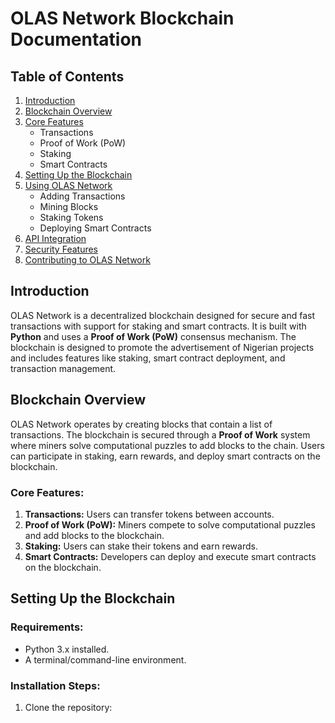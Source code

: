# OLAS Network Blockchain Documentation

## Table of Contents

1. [Introduction](#introduction)
2. [Blockchain Overview](#blockchain-overview)
3. [Core Features](#core-features)
   - Transactions
   - Proof of Work (PoW)
   - Staking
   - Smart Contracts
4. [Setting Up the Blockchain](#setting-up-the-blockchain)
5. [Using OLAS Network](#using-olas-network)
   - Adding Transactions
   - Mining Blocks
   - Staking Tokens
   - Deploying Smart Contracts
6. [API Integration](#api-integration)
7. [Security Features](#security-features)
8. [Contributing to OLAS Network](#contributing-to-olas-network)

## Introduction

OLAS Network is a decentralized blockchain designed for secure and fast transactions with support for staking and smart contracts. It is built with **Python** and uses a **Proof of Work (PoW)** consensus mechanism. The blockchain is designed to promote the advertisement of Nigerian projects and includes features like staking, smart contract deployment, and transaction management.

## Blockchain Overview

OLAS Network operates by creating blocks that contain a list of transactions. The blockchain is secured through a **Proof of Work** system where miners solve computational puzzles to add blocks to the chain. Users can participate in staking, earn rewards, and deploy smart contracts on the blockchain.

### Core Features:
1. **Transactions:** Users can transfer tokens between accounts.
2. **Proof of Work (PoW):** Miners compete to solve computational puzzles and add blocks to the blockchain.
3. **Staking:** Users can stake their tokens and earn rewards.
4. **Smart Contracts:** Developers can deploy and execute smart contracts on the blockchain.

## Setting Up the Blockchain

### Requirements:
- Python 3.x installed.
- A terminal/command-line environment.

### Installation Steps:
1. Clone the repository:
